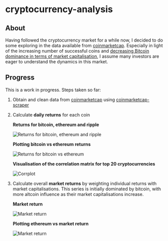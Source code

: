 # cryptocurrency-analysis

## About

Having followed the cryptocurrency market for a while now, I decided to do some exploring in the data available from [coinmarketcap](https://coinmarketcap.com).
Especially in light of the increasing number of successful coins and [decreasing Bitcoin dominance in terms of market capitalisation](https://coinmarketcap.com/charts/#btc-percentage), I assume many investors are eager to understand the dynamics in this market.

## Progress

This is a work in progress. Steps taken so far:

1. Obtain and clean data from [coinmarketcap](https://coinmarketcap.com) using [coinmarketcap-scraper](https://github.com/prouast/coinmarketcap-scraper)

2. Calculate **daily returns** for each coin

	**Returns for bitcoin, ethereum and ripple**

	![Returns for bitcoin, ethereum and ripple](https://raw.githubusercontent.com/prouast/cryptocurrency-analysis/master/Coin-returns.png?style=centerme)

	**Plotting bitcoin vs ethereum returns**
	
	![Returns for bitcoin vs ethereum](https://raw.githubusercontent.com/prouast/cryptocurrency-analysis/master/Bitcoin-vs-ethereum-returns.png?style=centerme)

	**Visualisation of the correlation matrix for top 20 cryptocurrencies**
	
	![Corrplot](https://raw.githubusercontent.com/prouast/cryptocurrency-analysis/master/Corrplot.png?style=centerme)

3. Calculate overall **market returns** by weighting individual returns with market capitalisations. This series is initially dominated by bitcoin, with more altcoin influence as their market capitalisations increase. 

	**Market return**

	![Market return](https://raw.githubusercontent.com/prouast/cryptocurrency-analysis/master/Market-return.png?style=centerme)

	**Plotting ethereum vs market return**
	
	![Market return](https://raw.githubusercontent.com/prouast/cryptocurrency-analysis/master/Ethereum-vs-market-return.png?style=centerme)